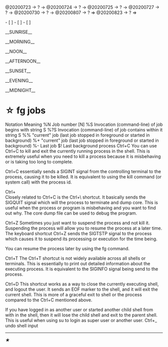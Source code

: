 <link rel="stylesheet"  type="text/css" href="s-activity.css"/>
<p class="todo">@20200723 → ? → @20200724 → ? → @20200725 → ? → @20200727 → ? → @20200730 → ? → @20200807 → ? ⇒ @20200823 → ? ⇒ </p>
- [ ]  
- [ ]  
- [ ]  

<p class="tb">__SUNRISE__</p>
<p class="tb">__MORNING__</p>
<p class="tb">__NOON__</p>
<p class="tb">__AFTERNOON__</p>
<p class="tb">__SUNSET__</p>
<p class="tb">__EVENING__</p>
<p class="tb">__MIDNIGHT__</p>

# ☆  fg jobs
Notation	Meaning
%N	Job number [N]
%S	Invocation (command-line) of job begins with string S
%?S	Invocation (command-line) of job contains within it string S
%%	"current" job (last job stopped in foreground or started in background)
%+	"current" job (last job stopped in foreground or started in background)
%-	Last job
$!	Last background process
Ctrl+C
You can use Ctrl+C to kill and exit the currently running process in the shell. This is extremely useful when you need to kill a process because it is misbehaving or is taking too long to complete.

Ctrl+C essentially sends a SIGINT signal from the controlling terminal to the process, causing it to be killed. It is equivalent to using the kill command (or system call) with the process id.

Ctrl+\
Closely related to Ctrl+C is the Ctrl+\ shortcut. It basically sends the SIGQUIT signal which will the process to terminate and dump core. This is useful when the process or program is misbehaving and you want to find out why. The core dump file can be used to debug the program.


Ctrl+Z
Sometimes you just want to suspend the process and not kill it. Suspending the process will allow you to resume the process at a later time. The keyboard shortcut Ctrl+Z sends the SIGTSTP signal to the process which causes it to suspend its processing or execution for the time being.

You can resume the process later by using the fg command.

Ctrl+T
The Ctrl+T shortcut is not widely available across all shells or terminals. This is essentially to print out detailed information about the executing process. It is equivalent to the SIGINFO signal being send to the process.

Ctrl+D
This shortcut works as a way to close the currently executing shell, and logout the user. It sends an EOF marker to the shell, and it will exit the current shell. This is more of a graceful exit to shell or the process compared to the Ctrl+C mentioned above.

If you have logged in as another user or started another child shell from with in the shell, then it will lose the child shell and exit to the parent shell. This is useful when using su to login as super user or another user.
Ctrl+_
undo shell input
- - -
_★_
